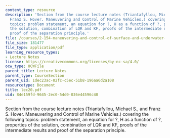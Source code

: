 ```yaml
---
content_type: resource
description: 'Section from the course lecture notes (Triantafyllou, Michael S., and
  Franz S. Hover. Maneuvering and Control of Marine Vehicles.) covering the following
  topics: problem statement, an equation for ?, H as a function of ?, properties of
  the solution, combination of LQR and KF, proofs of the intermediate results and
  proof of the separation principle.'
file: /courses/2-154-maneuvering-and-control-of-surface-and-underwater-vehicles-13-49-fall-2004/84e159fd96452ec054d0036e44596c40_lec20.pdf
file_size: 181477
file_type: application/pdf
learning_resource_types:
- Lecture Notes
license: https://creativecommons.org/licenses/by-nc-sa/4.0/
ocw_type: OCWFile
parent_title: Lecture Notes
parent_type: CourseSection
parent_uid: 1dec23ac-02fc-c5ec-51b8-196aa6d2a108
resourcetype: Document
title: lec20.pdf
uid: 84e159fd-9645-2ec0-54d0-036e44596c40
---
```

Section from the course lecture notes (Triantafyllou, Michael S., and Franz S. Hover. Maneuvering and Control of Marine Vehicles.) covering the following topics: problem statement, an equation for ?, H as a function of ?, properties of the solution, combination of LQR and KF, proofs of the intermediate results and proof of the separation principle.